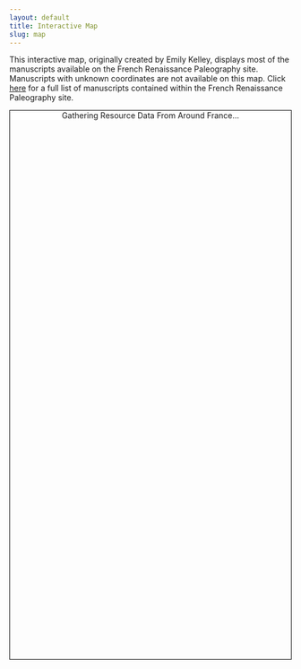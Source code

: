 ```yaml
---
layout: default
title: Interactive Map
slug: map
---
```

<style>
	#leafletInstanceContainer { 
	    height: 70em;
	    background-image: url(../www/images/earth.gif);
	    background-repeat: no-repeat;
	    background-attachment: local;
	    background-position: center -19em;
	    background-size: 85em;
	    border: 1px solid black;
	    z-index:0;
	}
	#loadingMessage{
	    text-align: center;
	    background-color: white;
	    animation-name: color;
	    animation-duration: 2s;
	    animation-iteration-count: infinite;
	}
	.featureInfo{
	    margin: 4px 0px;
	    font-family: monospace;
	}

	.featureInfo label{
	    margin-right: 6px;
	    font-family: sans-serif;
	}

	.featureInfo img, .leaflet-popup-content img{
	    max-height:  270px;
	}
</style>

<link rel="stylesheet" href="https://unpkg.com/leaflet@1.8.0/dist/leaflet.css"
   integrity="sha512-hoalWLoI8r4UszCkZ5kL8vayOGVae1oxXe/2A4AO6J9+580uKHDO3JdHb7NzwwzK5xr/Fs0W40kiNHxM9vyTtQ=="
   crossorigin=""/>
<script src="https://unpkg.com/leaflet@1.8.0/dist/leaflet.js"
   integrity="sha512-BB3hKbKWOc9Ez/TAwyWxNXeoV9c1v6FIeYiBieIWkpLjauysF18NzgR1MBNBXf8/KABdlkX68nAhlwcDFLGPCQ=="
   crossorigin=""></script>

This interactive map, originally created by Emily Kelley, displays most of the manuscripts available on the French Renaissance Paleography site. Manuscripts with unknown coordinates are not available on this map. Click [here](/manuscripts) for a full list of manuscripts contained within the French Renaissance Paleography site.

<div id="leafletInstanceContainer">
	<div id="loadingMessage" style="text-align: center;">Gathering Resource Data From Around France...</div>
</div>

<script type="text/javascript"> 
	init()

	async function init(){
		let geojson = await fetch("../iiif-cache/interactive_map.json")
	    let formattedGeoJsonData = geoJsonData.flat(1) //AnnotationPages and FeatureCollections cause arrays in arrays.  
	    let topLevelResourceType = GEOLOCATOR.resource["@type"] ?? GEOLOCATOR.resource.type ?? "Yikes"
	    let allGeos = formattedGeoJsonData.map(function(geoJSON){ 
	        //Programatically fix up the feature.properties????
	        if(!geoJSON.properties.hasOwnProperty("summary")){
	            geoJSON.properties.summary = GEOLOCATOR.resource.summary ?? ""
	        }
	        return geoJSON
	    })
	    //Abstracted.  Maybe one day you want to GEOLOCATOR.initializeOtherWebMap(latlong, allGeos)
	    initializeLeaflet([12,12], allGeos)
	}

	/**
	 * Inititalize a Leaflet Web Map with a standard base map. Give it GeoJSON to draw.
	 * In this case, the GeoJSON are all Features take from Feature Collections.
	 * These Feature Collections were values of navPlace properties.
	 * All Features from the outer most objects and their children are present.
	 * This may have caused duplicates in some cases.  We aplogoize it is slightly naive for now.
	 */     
	async function initializeLeaflet(coords, geoMarkers){
	    let mymap = L.map('leafletInstanceContainer')   
	    L.tileLayer('https://api.tiles.mapbox.com/v4/{id}/{z}/{x}/{y}.png?access_token=pk.eyJ1IjoidGhlaGFiZXMiLCJhIjoiY2pyaTdmNGUzMzQwdDQzcGRwd21ieHF3NCJ9.SSflgKbI8tLQOo2DuzEgRQ', {
	        attribution: 'Map data &copy; <a href="https://www.openstreetmap.org/">OpenStreetMap</a> contributors, <a href="https://creativecommons.org/licenses/by-sa/2.0/">CC-BY-SA</a>, Imagery © <a href="https://www.mapbox.com/">Mapbox</a>',
	        maxZoom: 19,
	        id: 'mapbox.satellite', //mapbox.streets
	        accessToken: 'pk.eyJ1IjoidGhlaGFiZXMiLCJhIjoiY2pyaTdmNGUzMzQwdDQzcGRwd21ieHF3NCJ9.SSflgKbI8tLQOo2DuzEgRQ'
	    }).addTo(mymap);
	    mymap.setView(coords,2);
	    let appColor = "#008080"
	    L.geoJSON(geoMarkers, {
	        pointToLayer: function (feature, latlng) {
	            return L.circleMarker(latlng, {
	                radius: 6,
	                fillColor: appColor,
	                color: appColor,
	                weight: 1,
	                opacity: 1,
	                fillOpacity: 1
	            })
	        },
	        onEachFeature: formatPopup
	    })
	    .addTo(mymap)
	    leafletInstanceContainer.style.backgroundImage = "none"
	    loadingMessage.classList.add("is-hidden")
	}

	function formatPopup(feature, layer) {
	    let popupContent = ""
	    if (feature.properties){
	        if(feature.properties.title){
	            popupContent += `<div class="featureInfo"> ${feature.properties.title} </div>`
	        }
	        if (feature.properties.city) {
	            popupContent += `<div class="featureInfo"> ${feature.properties.city} </div>`
	        }
	        if (feature.properties.region) {
	            popupContent += `<div class="featureInfo"> ${feature.properties.region} </div>`
	        }
	        layer.bindPopup(popupContent)
	    }
	}
</script>

<!-- <iframe title="Interactive map" allowfullscreen="" frameborder="0" height="520" mozallowfullscreen="" msallowfullscreen="" oallowfullscreen="" src="https://frp.cartodb.com/viz/2ba1e24e-c5ff-11e5-bc97-0ef24382571b/embed_map"></iframe> -->
